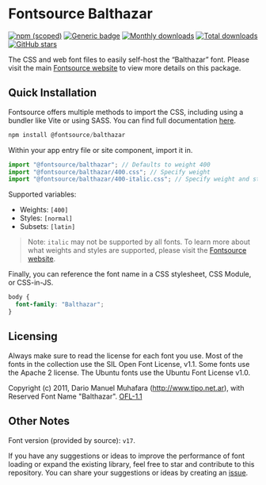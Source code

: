 # Fontsource Balthazar

[![npm (scoped)](https://img.shields.io/npm/v/@fontsource/balthazar?color=brightgreen)](https://www.npmjs.com/package/@fontsource/balthazar) [![Generic badge](https://img.shields.io/badge/fontsource-passing-brightgreen)](https://github.com/fontsource/fontsource) [![Monthly downloads](https://badgen.net/npm/dm/@fontsource/balthazar)](https://github.com/fontsource/fontsource) [![Total downloads](https://badgen.net/npm/dt/@fontsource/balthazar)](https://github.com/fontsource/fontsource) [![GitHub stars](https://img.shields.io/github/stars/fontsource/fontsource.svg?style=social&label=Star)](https://github.com/fontsource/fontsource/stargazers)

The CSS and web font files to easily self-host the “Balthazar” font. Please visit the main [Fontsource website](https://fontsource.org/fonts/balthazar) to view more details on this package.

## Quick Installation

Fontsource offers multiple methods to import the CSS, including using a bundler like Vite or using SASS. You can find full documentation [here](https://fontsource.org/docs/getting-started/introduction).

```javascript
npm install @fontsource/balthazar
```

Within your app entry file or site component, import it in.

```javascript
import "@fontsource/balthazar"; // Defaults to weight 400
import "@fontsource/balthazar/400.css"; // Specify weight
import "@fontsource/balthazar/400-italic.css"; // Specify weight and style
```

Supported variables:
- Weights: `[400]`
- Styles: `[normal]`
- Subsets: `[latin]`

> Note: `italic` may not be supported by all fonts. To learn more about what weights and styles are supported, please visit the [Fontsource website](https://fontsource.org/fonts/balthazar).

Finally, you can reference the font name in a CSS stylesheet, CSS Module, or CSS-in-JS.

```css
body {
  font-family: "Balthazar";
}
```

## Licensing
Always make sure to read the license for each font you use. Most of the fonts in the collection use the SIL Open Font License, v1.1. Some fonts use the Apache 2 license. The Ubuntu fonts use the Ubuntu Font License v1.0.

Copyright (c) 2011, Dario Manuel Muhafara (http://www.tipo.net.ar), with Reserved Font Name "Balthazar".
[OFL-1.1](http://scripts.sil.org/OFL)

## Other Notes
Font version (provided by source): `v17`.

If you have any suggestions or ideas to improve the performance of font loading or expand the existing library, feel free to star and contribute to this repository. You can share your suggestions or ideas by creating an [issue](https://github.com/fontsource/fontsource/issues).